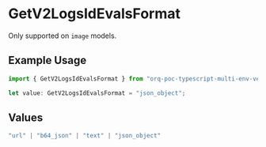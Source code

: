 # GetV2LogsIdEvalsFormat

Only supported on `image` models.

## Example Usage

```typescript
import { GetV2LogsIdEvalsFormat } from "orq-poc-typescript-multi-env-version/models/operations";

let value: GetV2LogsIdEvalsFormat = "json_object";
```

## Values

```typescript
"url" | "b64_json" | "text" | "json_object"
```